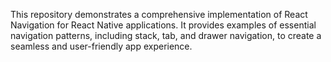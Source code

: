 This repository demonstrates a comprehensive implementation of React Navigation for React Native applications. It provides examples of essential navigation patterns, including stack, tab, and drawer navigation, to create a seamless and user-friendly app experience.
